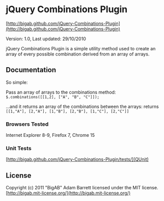 # jQuery Combinations Plugin #
[http://bigab.github.com/jQuery-Combinations-Plugin](http://bigab.github.com/jQuery-Combinations-Plugin)

Version: 1.0, Last updated: 29/10/2010

jQuery Combinations Plugin is a simple utility method used to create an array of every possible combination
derived from an array of arrays.


## Documentation ##
So simple:

Pass an array of arrays to the combinations method:
	`$.combinations([[1,2], ["A", "B", "C"]]);`
	
...and it returns an array of the combinations between the arrays:
	returns `[[1,"A"], [2,"A"], [1,"B"], [2,"B"], [1,"C"], [2,"C"]]`


### Browsers Tested ###
Internet Explorer 8-9, Firefox 7, Chrome 15

### Unit Tests ###
[http://bigab.github.com/jQuery-Combinations-Plugin/tests/](QUnit)


## License ##
Copyright (c) 2011 "BigAB" Adam Barrett 
licensed under the MIT license.
[http://bigab.mit-license.org/](http://bigab.mit-license.org/)

